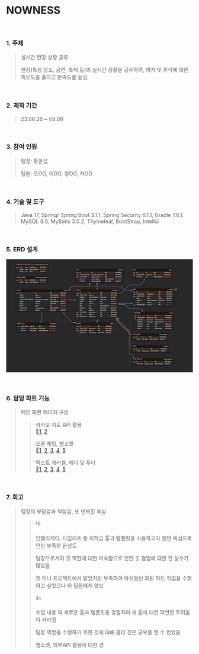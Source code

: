 # NOWNESS
</br>

### 1. 주제
> 실시간 현장 상황 공유
> 
> 현장(특정 장소, 공연, 축제 등)의 실시간 상황을 공유하여, 여가 및 휴식에 대한 피로도를 줄이고 만족도를 높임

</br>

### 2. 제작 기간
> 23.06.26 ~ 08.09

</br>

### 3. 참여 인원
> 팀장: 황윤섭
> 
> 팀원: 오OO, 이OO, 정OO, 차OO

</br>

### 4. 기술 및 도구
> Java 17, Spring/ Spring Boot 3.1.1, Spring Security 6.1.1, Gradle 7.6.1, MySQL 8.0, MyBatis 3.0.2, Thymeleaf, BootStrap, IntelliJ
</br>

### 5. ERD 설계
![](https://github.com/hyseop/NOWNESS/blob/main/NOWNESS%20ERD.png)

</br>

### 6. 담당 파트 기능
> 메인 화면 페이지 구성
> 
> > 카카오 지도 API 활용  
> > 🔗[1](https://github.com/hyseop/NOWNESS/blob/main/src/main/resources/static/js/main/map.js), [2](https://github.com/hyseop/NOWNESS/blob/main/src/main/resources/static/css/main/map.css)
> > 
> > 오픈 채팅, 웹소켓  
> > 🔗[1](https://github.com/hyseop/NOWNESS/blob/main/src/main/java/highfive/nowness/controller/ChatController.java), [2](https://github.com/hyseop/NOWNESS/blob/main/src/main/java/highfive/nowness/config/WebSocketConfig.java), [3](https://github.com/hyseop/NOWNESS/blob/main/src/main/java/highfive/nowness/dto/ChatMessage.java), [4](https://github.com/hyseop/NOWNESS/blob/main/src/main/resources/static/css/main/chat.css), [5](https://github.com/hyseop/NOWNESS/blob/main/src/main/resources/static/js/main/chat.js)
> > 
> > 텍스트 캐러셀, 헤더 및 푸터  
> > 🔗[1](https://github.com/hyseop/NOWNESS/blob/main/src/main/java/highfive/nowness/controller/MainController.java), [2](https://github.com/hyseop/NOWNESS/blob/main/src/main/resources/templates/main.html), [3](https://github.com/hyseop/NOWNESS/blob/main/src/main/resources/static/css/main/main.css), [4](https://github.com/hyseop/NOWNESS/blob/main/src/main/resources/templates/header.html), [5](https://github.com/hyseop/NOWNESS/blob/main/src/main/resources/templates/footer.html)

</br>

### 7. 회고
> 팀장의 부담감과 책임감, 또 반복된 욕심
>
> > 👎
> > 
> > 인텔리제이, 타임리프 등 미학습 툴과 템플릿을 사용하고자 했던 욕심으로 인한 부족한 완성도 
> > 
> > 팀장으로서의 깃 역할에 대한 미숙함으로 인한 깃 협업에 대한 잔 실수가 많았음
> > 
> > 첫 미니 프로젝트에서 맡았지만 부족하여 아쉬웠던 회원 파트 작업을 수행하고 싶었으나 타 팀원에게 양보 
> >
> > 👍
> > 
> > 수업 내용 외 새로운 툴과 템플릿을 경험하여 새 툴에 대한 막연한 두려움이 사라짐
> > 
> > 팀장 역할을 수행하기 위한 깃에 대해 좀더 깊은 공부를 할 수 있었음
> > 
> > 웹소켓, 외부API 활용에 대한 경
